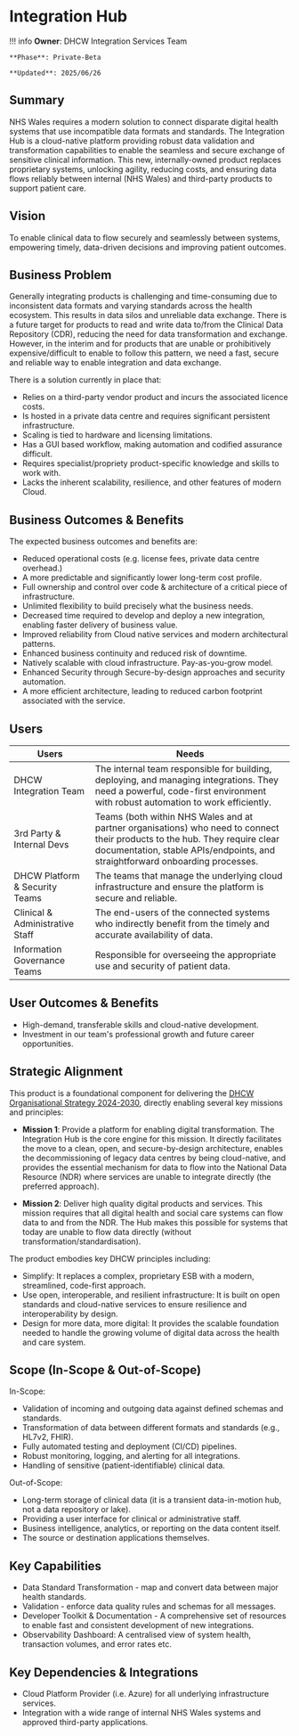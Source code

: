 # Integration Hub

!!! info
    **Owner**: DHCW Integration Services Team

    **Phase**: Private-Beta

    **Updated**: 2025/06/26

## Summary

NHS Wales requires a modern solution to connect disparate digital health
systems that use incompatible data formats and standards. The Integration Hub
is a cloud-native platform providing robust data validation and transformation
capabilities to enable the seamless and secure exchange of sensitive clinical
information. This new, internally-owned product replaces proprietary systems,
unlocking agility, reducing costs, and ensuring data flows reliably between
internal (NHS Wales) and third-party products to support patient care.

## Vision

To enable clinical data to flow securely and seamlessly between systems,
empowering timely, data-driven decisions and improving patient outcomes.

## Business Problem

Generally integrating products is challenging and time-consuming due to
inconsistent data formats and varying standards across the health ecosystem.
This results in data silos and unreliable data exchange. There is a future
target for products to read and write data to/from the Clinical Data
Repository (CDR), reducing the need for data transformation and exchange.
However, in the interim and for products that are unable or prohibitively
expensive/difficult to enable to follow this pattern, we need a fast,
secure and reliable way to enable integration and data exchange.

There is a solution currently in place that:

* Relies on a third-party vendor product and incurs the associated licence costs.
* Is hosted in a private data centre and requires significant persistent infrastructure.
* Scaling is tied to hardware and licensing limitations.
* Has a GUI based workflow, making automation and codified assurance difficult.
* Requires specialist/propriety product-specific knowledge and skills to work with.
* Lacks the inherent scalability, resilience, and other features of modern Cloud.

## Business Outcomes & Benefits

The expected business outcomes and benefits are:

* Reduced operational costs (e.g. license fees, private data centre overhead.)
* A more predictable and significantly lower long-term cost profile.
* Full ownership and control over code & architecture of a critical piece of infrastructure.
* Unlimited flexibility to build precisely what the business needs.
* Decreased  time required to develop and deploy a new integration, enabling faster delivery of business value.
* Improved reliability from Cloud native services and modern architectural patterns.
* Enhanced business continuity and reduced risk of downtime.
* Natively scalable with cloud infrastructure. Pay-as-you-grow model.
* Enhanced Security through Secure-by-design approaches and security automation.
* A more efficient architecture, leading to reduced carbon footprint associated with the service.

## Users

| Users                  | Needs           |
| ---------------------- | --------------- |
| DHCW Integration Team  | The internal team responsible for building, deploying, and managing integrations. They need a powerful, code-first environment with robust automation to work efficiently. |
| 3rd Party & Internal Devs | Teams (both within NHS Wales and at partner organisations) who need to connect their products to the hub. They require clear documentation, stable APIs/endpoints, and straightforward onboarding processes. |
| DHCW Platform & Security Teams  | The teams that manage the underlying cloud infrastructure and ensure the platform is secure and reliable. |
| Clinical & Administrative Staff | The end-users of the connected systems who indirectly benefit from the timely and accurate availability of data. |
| Information Governance Teams    | Responsible for overseeing the appropriate use and security of patient data. |

## User Outcomes & Benefits

* High-demand, transferable skills and cloud-native development.
* Investment in our team's professional growth and future career opportunities.

## Strategic Alignment

This product is a foundational component for delivering the [DHCW Organisational Strategy 2024-2030](https://dhcw.nhs.wales/about-us/key-documents/strategies/organisational-strategy-2024-2030/), directly enabling
several key missions and principles:

* **Mission 1**: Provide a platform for enabling digital transformation. The Integration
Hub is the core engine for this mission. It directly facilitates the move to a
clean, open, and secure-by-design architecture, enables the decommissioning of
legacy data centres by being cloud-native, and provides the essential mechanism
for data to flow into the National Data Resource (NDR) where services are unable
to integrate directly (the preferred approach).

* **Mission 2**: Deliver high quality digital products and services. This mission
requires that all digital health and social care systems can flow data to and from
the NDR. The Hub makes this possible for systems that today are unable to flow
data directly (without transformation/standardisation).

The product embodies key DHCW principles including:

* Simplify: It replaces a complex, proprietary ESB with a modern, streamlined, code-first approach.
* Use open, interoperable, and resilient infrastructure: It is built on open
standards and cloud-native services to ensure resilience and interoperability by design.
* Design for more data, more digital: It provides the scalable foundation needed
to handle the growing volume of digital data across the health and care system.

## Scope (In-Scope & Out-of-Scope)

In-Scope:

* Validation of incoming and outgoing data against defined schemas and standards.
* Transformation of data between different formats and standards (e.g., HL7v2, FHIR).
* Fully automated testing and deployment (CI/CD) pipelines.
* Robust monitoring, logging, and alerting for all integrations.
* Handling of sensitive (patient-identifiable) clinical data.

Out-of-Scope:

* Long-term storage of clinical data (it is a transient data-in-motion hub, not a data repository or lake).
* Providing a user interface for clinical or administrative staff.
* Business intelligence, analytics, or reporting on the data content itself.
* The source or destination applications themselves.

## Key Capabilities

* Data Standard Transformation - map and convert data between major health standards.
* Validation - enforce data quality rules and schemas for all messages.
* Developer Toolkit & Documentation - A comprehensive set of resources to enable
fast and consistent development of new integrations.
* Observability Dashboard: A centralised view of system health, transaction volumes, and error rates etc.

## Key Dependencies & Integrations

* Cloud Platform Provider (i.e. Azure) for all underlying infrastructure services.
* Integration with a wide range of internal NHS Wales systems and approved third-party applications.
